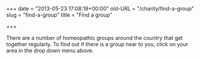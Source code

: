 +++
date = "2013-05-23 17:08:18+00:00"
old-URL = "/charity/find-a-group"
slug = "find-a-group"
title = "Find a group"

+++

There are a number of homeopathic groups around the country that get together regularly. To find out if there is a group near to you, click on your area in the drop down menu above.
